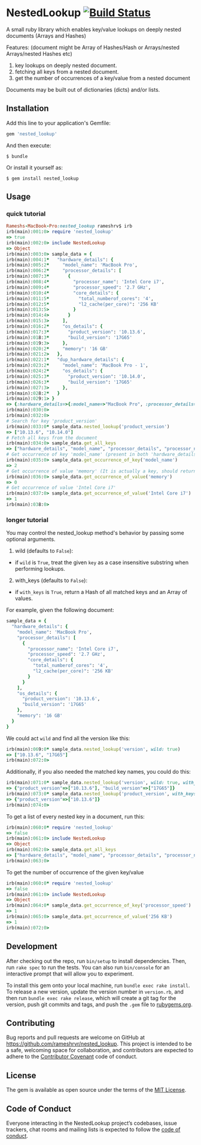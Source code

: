 # NestedLookup [![Build Status](https://travis-ci.com/rameshrvr/nested_lookup.svg?branch=master)](https://travis-ci.com/rameshrvr/nested_lookup)

A small ruby library which enables key/value lookups on deeply nested documents (Arrays and Hashes)

Features: (document might be Array of Hashes/Hash or Arrays/nested Arrays/nested Hashes etc)
1. key lookups on deeply nested document.
2. fetching all keys from a nested document.
3. get the number of occurrences of a key/value from a nested document

Documents may be built out of dictionaries (dicts) and/or lists.

## Installation

Add this line to your application's Gemfile:

```ruby
gem 'nested_lookup'
```

And then execute:

    $ bundle

Or install it yourself as:

    $ gem install nested_lookup

## Usage

### quick tutorial

```ruby
Rameshs-MacBook-Pro:nested_lookup rameshrv$ irb
irb(main):001:0> require 'nested_lookup'
=> true
irb(main):002:0> include NestedLookup
=> Object
irb(main):003:0> sample_data = {
irb(main):004:1*   "hardware_details": {
irb(main):005:2*     "model_name": 'MacBook Pro',
irb(main):006:2*     "processor_details": [
irb(main):007:3*       {
irb(main):008:4*         "processor_name": 'Intel Core i7',
irb(main):009:4*         "processor_speed": '2.7 GHz',
irb(main):010:4*         "core_details": {
irb(main):011:5*           "total_numberof_cores": '4',
irb(main):012:5*           "l2_cache(per_core)": '256 KB'
irb(main):013:5>         }
irb(main):014:4>       }
irb(main):015:3>     ],
irb(main):016:2*     "os_details": {
irb(main):017:3*       "product_version": '10.13.6',
irb(main):018:3*       "build_version": '17G65'
irb(main):019:3>     },
irb(main):020:2*     "memory": '16 GB'
irb(main):021:2>   },
irb(main):022:1*   "dup_hardware_details": {
irb(main):023:2*     "model_name": 'MacBook Pro - 1',
irb(main):024:2*     "os_details": {
irb(main):025:3*       "product_version": '10.14.0',
irb(main):026:3*       "build_version": '17G65'
irb(main):027:3>     },
irb(main):028:2*   }
irb(main):029:1> }
=> {:hardware_details=>{:model_name=>"MacBook Pro", :processor_details=>[{:processor_name=>"Intel Core i7", :processor_speed=>"2.7 GHz", :core_details=>{:total_numberof_cores=>"4", :"l2_cache(per_core)"=>"256 KB"}}], :os_details=>{:product_version=>"10.13.6", :build_version=>"17G65"}, :memory=>"16 GB"}, :dup_hardware_details=>{:model_name=>"MacBook Pro - 1", :os_details=>{:product_version=>"10.14.0", :build_version=>"17G65"}}}
irb(main):030:0> 
irb(main):032:0> 
# Search for key 'product_version'
irb(main):033:0* sample_data.nested_lookup('product_version')
=> ["10.13.6", "10.14.0"]
# Fetch all keys from the document
irb(main):034:0> sample_data.get_all_keys
=> ["hardware_details", "model_name", "processor_details", "processor_name", "processor_speed", "core_details", "total_numberof_cores", "l2_cache(per_core)", "os_details", "product_version", "build_version", "memory", "dup_hardware_details", "model_name", "os_details", "product_version", "build_version"]
# Get occurrence of key 'model_name' (present in both 'hardware_details', 'dup_hardware_details')
irb(main):035:0> sample_data.get_occurrence_of_key('model_name')
=> 2
# Get occurrence of value 'memory' (It is actually a key, should return 0)
irb(main):036:0> sample_data.get_occurrence_of_value('memory')
=> 0
# Get occurrence of value 'Intel Core i7'
irb(main):037:0> sample_data.get_occurrence_of_value('Intel Core i7')
=> 1
irb(main):038:0> 

```

### longer tutorial

You may control the nested_lookup method's behavior by passing some optional arguments.

1. wild (defaults to `False`):

 - if `wild` is `True`, treat the given `key` as a case insensitive
 substring when performing lookups.

2. with_keys (defaults to `False`):

 - if `with_keys` is `True`, return a Hash of all matched keys
  and an Array of values.

For example, given the following document:

```ruby
sample_data = {
  "hardware_details": {
    "model_name": 'MacBook Pro',
    "processor_details": [
      {
        "processor_name": 'Intel Core i7',
        "processor_speed": '2.7 GHz',
        "core_details": {
          "total_numberof_cores": '4',
          "l2_cache(per_core)": '256 KB'
        }
      }
    ],
    "os_details": {
      "product_version": '10.13.6',
      "build_version": '17G65'
    },
    "memory": '16 GB'
  }
}
```

We could act `wild` and find all the version like this:

```ruby
irb(main):069:0* sample_data.nested_lookup('version', wild: true)
=> ["10.13.6", "17G65"]
irb(main):072:0>
```

Additionally, if you also needed the matched key names, you could do this:

```ruby
irb(main):071:0* sample_data.nested_lookup('version', wild: true, with_keys: true)
=> {"product_version"=>["10.13.6"], "build_version"=>["17G65"]}
irb(main):073:0* sample_data.nested_lookup('product_version', with_keys: true)
=> {"product_version"=>["10.13.6"]}
irb(main):074:0> 
```

To get a list of every nested key in a document, run this:

```ruby
irb(main):060:0* require 'nested_lookup'
=> false
irb(main):061:0> include NestedLookup
=> Object
irb(main):062:0> sample_data.get_all_keys
=> ["hardware_details", "model_name", "processor_details", "processor_name", "processor_speed", "core_details", "total_numberof_cores", "l2_cache(per_core)", "os_details", "product_version", "build_version", "memory"]
irb(main):063:0> 
```

To get the number of occurrence of the given key/value

```ruby
irb(main):060:0* require 'nested_lookup'
=> false
irb(main):061:0> include NestedLookup
=> Object
irb(main):064:0* sample_data.get_occurrence_of_key('processor_speed')
=> 1
irb(main):065:0> sample_data.get_occurrence_of_value('256 KB')
=> 1
irb(main):072:0>
```

## Development

After checking out the repo, run `bin/setup` to install dependencies. Then, run `rake spec` to run the tests. You can also run `bin/console` for an interactive prompt that will allow you to experiment.

To install this gem onto your local machine, run `bundle exec rake install`. To release a new version, update the version number in `version.rb`, and then run `bundle exec rake release`, which will create a git tag for the version, push git commits and tags, and push the `.gem` file to [rubygems.org](https://rubygems.org).

## Contributing

Bug reports and pull requests are welcome on GitHub at https://github.com/rameshrvr/nested_lookup. This project is intended to be a safe, welcoming space for collaboration, and contributors are expected to adhere to the [Contributor Covenant](http://contributor-covenant.org) code of conduct.

## License

The gem is available as open source under the terms of the [MIT License](https://opensource.org/licenses/MIT).

## Code of Conduct

Everyone interacting in the NestedLookup project’s codebases, issue trackers, chat rooms and mailing lists is expected to follow the [code of conduct](https://github.com/rameshrvr/nested_lookup/blob/master/CODE_OF_CONDUCT.md).
